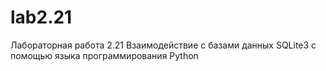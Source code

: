 # lab2.21
Лабораторная работа 2.21 Взаимодействие с базами данных SQLite3 с помощью языка программирования Python
